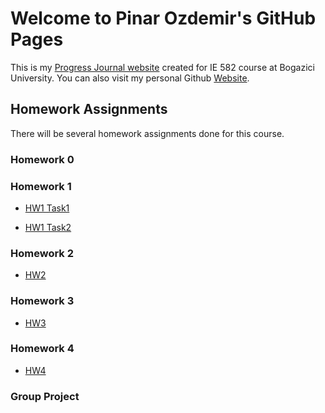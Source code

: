 # Welcome to Pinar Ozdemir's GitHub Pages

This is my [Progress Journal website](https://bu-ie-582.github.io/fall21-ozdemirpinar/) created for IE 582 course at Bogazici University. You can also visit my personal Github [Website](https://github.com/ozdemirpinar). 

## Homework Assignments

There will be several homework assignments done for this course.

### Homework 0


### Homework 1

* [HW1 Task1](https://bu-ie-582.github.io/fall21-ozdemirpinar/HW1_Task_1/HW1_Task1.html)

* [HW1 Task2](https://bu-ie-582.github.io/fall21-ozdemirpinar/HW1_Task_2/HW1_Task_2.html)

### Homework 2

* [HW2](https://bu-ie-582.github.io/fall21-ozdemirpinar/HW2/HW2.html)

### Homework 3

* [HW3](https://bu-ie-582.github.io/fall21-ozdemirpinar/HW3/HW3.html)

### Homework 4

* [HW4](https://bu-ie-582.github.io/fall21-ozdemirpinar/HW4/HW4_Last.html)

### Group Project





